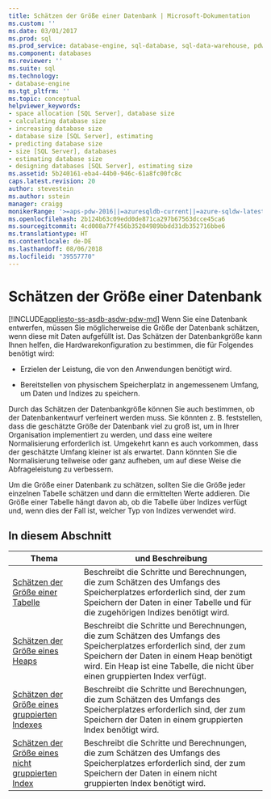 ```yaml
---
title: Schätzen der Größe einer Datenbank | Microsoft-Dokumentation
ms.custom: ''
ms.date: 03/01/2017
ms.prod: sql
ms.prod_service: database-engine, sql-database, sql-data-warehouse, pdw
ms.component: databases
ms.reviewer: ''
ms.suite: sql
ms.technology:
- database-engine
ms.tgt_pltfrm: ''
ms.topic: conceptual
helpviewer_keywords:
- space allocation [SQL Server], database size
- calculating database size
- increasing database size
- database size [SQL Server], estimating
- predicting database size
- size [SQL Server], databases
- estimating database size
- designing databases [SQL Server], estimating size
ms.assetid: 5b240161-eba4-44b0-946c-61a8fc00fc8c
caps.latest.revision: 20
author: stevestein
ms.author: sstein
manager: craigg
monikerRange: '>=aps-pdw-2016||=azuresqldb-current||=azure-sqldw-latest||>=sql-server-2016||=sqlallproducts-allversions||>=sql-server-linux-2017'
ms.openlocfilehash: 2b124b63c09edd0de871ca297b67563dcce45ca6
ms.sourcegitcommit: 4cd008a77f456b35204989bbdd31db352716bbe6
ms.translationtype: HT
ms.contentlocale: de-DE
ms.lasthandoff: 08/06/2018
ms.locfileid: "39557770"
---
```

# <a name="estimate-the-size-of-a-database"></a>Schätzen der Größe einer Datenbank
[!INCLUDE[appliesto-ss-asdb-asdw-pdw-md](../../includes/appliesto-ss-asdb-asdw-pdw-md.md)]
  Wenn Sie eine Datenbank entwerfen, müssen Sie möglicherweise die Größe der Datenbank schätzen, wenn diese mit Daten aufgefüllt ist. Das Schätzen der Datenbankgröße kann Ihnen helfen, die Hardwarekonfiguration zu bestimmen, die für Folgendes benötigt wird:  
  
-   Erzielen der Leistung, die von den Anwendungen benötigt wird.  
  
-   Bereitstellen von physischem Speicherplatz in angemessenem Umfang, um Daten und Indizes zu speichern.  
  
 Durch das Schätzen der Datenbankgröße können Sie auch bestimmen, ob der Datenbankentwurf verfeinert werden muss. Sie könnten z. B. feststellen, dass die geschätzte Größe der Datenbank viel zu groß ist, um in Ihrer Organisation implementiert zu werden, und dass eine weitere Normalisierung erforderlich ist. Umgekehrt kann es auch vorkommen, dass der geschätzte Umfang kleiner ist als erwartet. Dann könnten Sie die Normalisierung teilweise oder ganz aufheben, um auf diese Weise die Abfrageleistung zu verbessern.  
  
 Um die Größe einer Datenbank zu schätzen, sollten Sie die Größe jeder einzelnen Tabelle schätzen und dann die ermittelten Werte addieren. Die Größe einer Tabelle hängt davon ab, ob die Tabelle über Indizes verfügt und, wenn dies der Fall ist, welcher Typ von Indizes verwendet wird.  
  
## <a name="in-this-section"></a>In diesem Abschnitt  
  
|Thema|und Beschreibung|  
|-----------|-----------------|  
|[Schätzen der Größe einer Tabelle](../../relational-databases/databases/estimate-the-size-of-a-table.md)|Beschreibt die Schritte und Berechnungen, die zum Schätzen des Umfangs des Speicherplatzes erforderlich sind, der zum Speichern der Daten in einer Tabelle und für die zugehörigen Indizes benötigt wird.|  
|[Schätzen der Größe eines Heaps](../../relational-databases/databases/estimate-the-size-of-a-heap.md)|Beschreibt die Schritte und Berechnungen, die zum Schätzen des Umfangs des Speicherplatzes erforderlich sind, der zum Speichern der Daten in einem Heap benötigt wird. Ein Heap ist eine Tabelle, die nicht über einen gruppierten Index verfügt.|  
|[Schätzen der Größe eines gruppierten Indexes](../../relational-databases/databases/estimate-the-size-of-a-clustered-index.md)|Beschreibt die Schritte und Berechnungen, die zum Schätzen des Umfangs des Speicherplatzes erforderlich sind, der zum Speichern der Daten in einem gruppierten Index benötigt wird.|  
|[Schätzen der Größe eines nicht gruppierten Index](../../relational-databases/databases/estimate-the-size-of-a-nonclustered-index.md)|Beschreibt die Schritte und Berechnungen, die zum Schätzen des Umfangs des Speicherplatzes erforderlich sind, der zum Speichern der Daten in einem nicht gruppierten Index benötigt wird.|  
  
  
